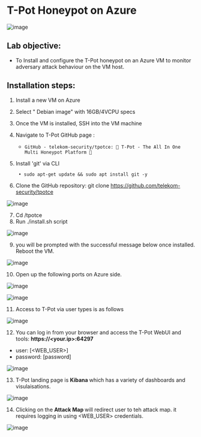 # T-Pot Honeypot on Azure
![image](https://github.com/user-attachments/assets/07c438f9-4be3-49e3-b961-180892e9b308)


<h2> Lab objective: </h2>

* To  Install and configure the T-Pot honeypot on an Azure VM to monitor adversary attack behaviour on the VM host. 

<h2>Installation steps:</h2>

1. Install a new VM on Azure
2. Select " Debian image" with 16GB/4VCPU specs
3. Once the VM is installed, SSH  into the VM machine
4. Navigate to T-Pot GitHub page :
   *	 GitHub - telekom-security/tpotce: 🍯 T-Pot - The All In One Multi Honeypot Platform 🐝
6. Install 'git' via CLI 
	 
		• sudo apt-get update && sudo apt install git -y

7. Clone the GitHub repository:  git clone https://github.com/telekom-security/tpotce

![image](https://github.com/user-attachments/assets/3abd55b8-2557-426a-a19d-f679eb7608c4)

7. Cd /tpotce
8. Run ./install.sh script

![image](https://github.com/user-attachments/assets/db21dff2-3154-4990-a631-3cfdd14d1ed2)

9. you will be prompted with the successful message below once installed. Reboot the VM.

![image](https://github.com/user-attachments/assets/a9245b24-e315-4bff-a5e8-d3ba9da761db)

10. Open up the following ports on Azure side.

![image](https://github.com/user-attachments/assets/f950d37f-7b8f-4128-a19c-d632ffe246be)

![image](https://github.com/user-attachments/assets/81eb0a16-0bff-479c-8f89-4f53dc112435)

11. Access to T-Pot via user types is as follows

![image](https://github.com/user-attachments/assets/8e6676bd-cf28-4506-a3b7-dad4e64a46c4)

12. You can log in from your browser and access the T-Pot WebUI and tools: <strong> https://<your.ip>:64297 </strong>
* user: [<WEB_USER>]
* password: [password]

![image](https://github.com/user-attachments/assets/9cebd86d-d544-49ca-88ff-0563839e4fa4)

13. T-Pot landing page is <strong> Kibana </strong> which has a variety of dashboards and visulaisations.

![image](https://github.com/user-attachments/assets/a4bd65dc-fc84-4a2c-8d47-f51be96a063b)

14. Clicking on the <strong> Attack Map </strong> will redirect user to teh attack map. it requires logging in using <WEB_USER> credentials.

![image](https://github.com/user-attachments/assets/e0deeb76-20e9-49da-8c03-2f687c3c5985)

